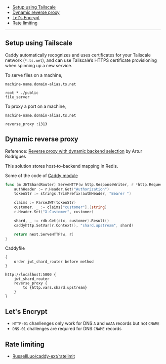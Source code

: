 - [Setup using Tailscale](#setup-using-tailscale)
- [Dynamic reverse proxy](#dynamic-reverse-proxy)
- [Let's Encrypt](#lets-encrypt)
- [Rate limiting](#rate-limiting)
____

## Setup using Tailscale

Caddy automatically recognizes and uses certificates for your Tailscale network
(`*.ts.net`), and can use Tailscale’s HTTPS certificate provisioning when
spinning up a new service.

To serve files on a machine,

```Caddyfile
machine-name.domain-alias.ts.net

root * ./public
file_server
```

To proxy a port on a machine,

```Caddyfile
machine-name.domain-alias.ts.net

reverse_proxy :1313
```

## Dynamic reverse proxy

Reference: [Reverse proxy with dynamic backend
selection](https://www.artur-rodrigues.com/tech/2023/03/12/reverse-proxy-with-dynamic-backend-selection.html)
by Artur Rodrigues

This solution stores host-to-backend mapping in Redis.

Some of the code of [Caddy module](https://caddyserver.com/docs/extending-caddy)

```go
func (m JWTShardRouter) ServeHTTP(w http.ResponseWriter, r *http.Request, next caddyhttp.Handler) error {
    authHeader := r.Header.Get("Authorization")
    tokenStr := strings.TrimPrefix(authHeader, "Bearer ")

    claims := ParseJWT(tokenStr)
    customer, _ := claims["customer"].(string)
    r.Header.Set("X-Customer", customer)

    shard, _ := rdb.Get(ctx, customer).Result()
    caddyhttp.SetVar(r.Context(), "shard.upstream", shard)

    return next.ServeHTTP(w, r)
}
```

Caddyfile

```Caddyfile
{
    order jwt_shard_router before method
}

http://localhost:5000 {
    jwt_shard_router
    reverse_proxy {
        to {http.vars.shard.upstream}
    }
}
```

## Let's Encrypt

- `HTTP-01` chanllenges only work for DNS `A` and `AAAA` records but not `CNAME`
- `DNS-01` challenges are required for DNS `CNAME` records

## Rate limiting

- [RussellLuo/caddy-ext/ratelimit](https://github.com/RussellLuo/caddy-ext/blob/master/ratelimit/ratelimit.go)
